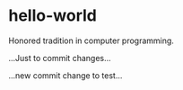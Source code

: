 # hello-world
Honored tradition in computer programming.

...Just to commit changes...

...new commit change to test...
